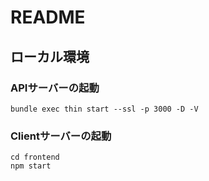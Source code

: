 # README

## ローカル環境

### APIサーバーの起動

```
bundle exec thin start --ssl -p 3000 -D -V
```

### Clientサーバーの起動

```
cd frontend
npm start
```
